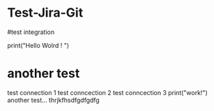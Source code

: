 # Test-Jira-Git
#test integration

print("Hello Wolrd ! ")

# another test 
test connection 1
test conncection 2
test conncection 3
print("work!")
another test...
thrjkfhsdfgdfgdfg
